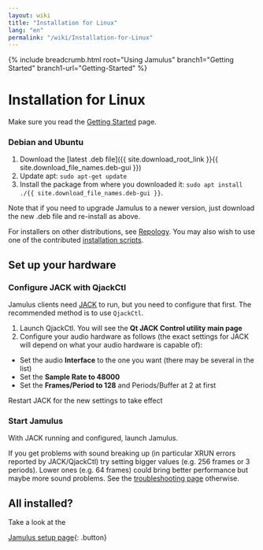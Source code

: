 ```yaml
---
layout: wiki
title: "Installation for Linux"
lang: "en"
permalink: "/wiki/Installation-for-Linux"
---
```


{% include breadcrumb.html root="Using Jamulus" branch1="Getting Started" branch1-url="Getting-Started" %}

# Installation for Linux
Make sure you read the [Getting Started](Getting-Started) page.

### Debian and Ubuntu

1. Download the [latest .deb file]({{ site.download_root_link }}{{ site.download_file_names.deb-gui }})
1. Update apt: `sudo apt-get update`
1. Install the package from where you downloaded it: `sudo apt install ./{{ site.download_file_names.deb-gui }}`.

Note that if you need to upgrade Jamulus to a newer version, just download the new .deb file and re-install as above.

For installers on other distributions, see [Repology](https://repology.org/project/jamulus/versions). You may also wish to use one of the contributed [installation scripts](https://github.com/jamulussoftware/installscripts). 


## Set up your hardware

### Configure JACK with QjackCtl
Jamulus clients need [JACK](https://jackaudio.org/) to run, but you need to configure that first. The recommended method is to use `QjackCtl`.
1. Launch QjackCtl. You will see the **Qt JACK Control utility main page**
2. Configure your audio hardware as follows (the exact settings for JACK will depend on what your audio hardware is capable of):

- Set the audio **Interface** to the one you want (there may be several in the list)
- Set the **Sample Rate to 48000**
- Set the **Frames/Period to 128** and Periods/Buffer at 2 at first

Restart JACK for the new settings to take effect

### Start Jamulus

With JACK running and configured, launch Jamulus.

If you get problems with sound breaking up (in particular XRUN errors reported by JACK/QjackCtl) try setting bigger values (e.g. 256 frames or 3 periods). Lower ones (e.g. 64 frames) could bring better performance but maybe more sound problems. See the [troubleshooting page](Client-Troubleshooting) otherwise.

## All installed?

Take a look at the

[Jamulus setup page](Setup){: .button}
